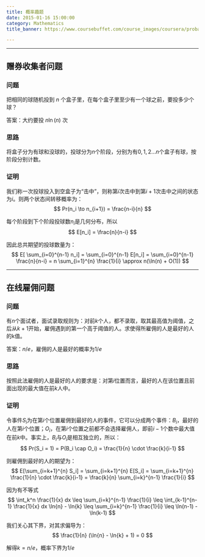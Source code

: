 ```yaml
---
title: 概率趣题
date: 2015-01-16 15:00:00
category: Mathematics
title_banner: https://www.coursebuffet.com/course_images/coursera/probability.png

---
```


<!-- toc -->

---
## 赠券收集者问题


### 问题
把相同的球随机投到 $n$ 个盒子里，在每个盒子里至少有一个球之前，要投多少个球？


答案：大约要投 $n\ln(n)$ 次


### 思路
将盒子分为有球和没球的，投球分为$n$个阶段，分别为有$0,1,2...n$个盒子有球，按阶段分别计数。


### 证明
我们称一次投球投入到空盒子为“击中”，则称第$i$次击中到第$i+1$次击中之间的状态为$i$。则两个状态间转移概率为：
$$
	Pr(n_i \to n_{i+1}) = \frac{n-i}{n}
$$


每个阶段到下个阶段投球数$n_i$是几何分布，所以
$$
	E[n_i] = \frac{n}{n-i}
$$


因此总共期望的投球数量为：
$$
	E[ \sum_{i=0}^{n-1} n_i] = \sum_{i=0}^{n-1} E[n_i] = \sum_{i=0}^{n-1} \frac{n}{n-i} = n \sum_{i=1}^{n} \frac{1}{i} \approx n(\ln(n) + O(1))
$$



---
## 在线雇佣问题


### 问题
有$n$个面试者，面试录取规则为：对前$k$个人，都不录取，取其最高值为阈值，之后从$k+1$开始，雇佣遇到的第一个高于阈值的人。求使得所雇佣的人是最好的人的k值。


答案：$n/e$，雇佣的人是最好的概率为$1/e$


### 思路
按照此法雇佣的人是最好的人的要求是：对第$i$位置而言，最好的人在该位置且前面出现的最大值在前$k$人中。


### 证明
令事件$S_i$为在第$i$个位置雇佣到最好的人的事件，它可以分成两个事件：$B_i$，最好的人在第$i$个位置；$O_i$，在第$i$个位置之前都不会选择雇佣人，即前$i-1$个数中最大值在前$k$中。事实上，$B_i$与$O_i$是相互独立的，所以：
$$
	Pr(S_i = 1) = P(B_i \cap O_i) = \frac{1}{n} \cdot \frac{k}{i-1}
$$


则雇佣到最好的人的期望为：
$$
	E[\sum_{i=k+1}^{n} S_i] = \sum_{i=k+1}^{n} E[S_i] = \sum_{i=k+1}^{n} \frac{1}{n} \cdot \frac{k}{i-1} = \frac{k}{n} \sum_{i=k}^{n-1} \frac{1}{i}
$$


因为有不等式
$$
	\int_k^n \frac{1}{x} dx \leq \sum_{i=k}^{n-1} \frac{1}{i} \leq \int_{k-1}^{n-1} \frac{1}{x} dx
	\ln{n} - \ln{k} \leq \sum_{i=k}^{n-1} \frac{1}{i} \leq \ln(n-1) - \ln(k-1)
$$


我们关心其下界，对其求偏导为：
$$
	\frac{1}{n} (\ln{n} - \ln{k} + 1) = 0
$$


解得$k = n/e$，概率下界为$1/e$

<!--stackedit_data:
eyJoaXN0b3J5IjpbLTU5NTg2NzQyOSwxODI2ODk4MzBdfQ==
-->